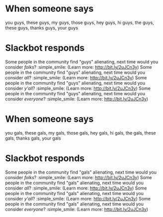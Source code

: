 # When someone says

you guys, these guys, my guys, those guys, hey guys, hi guys, the guys, these guys, thanks guys, your guys


# Slackbot responds

Some people in the community find "guys" alienating, next time would you consider *folks*? :simple_smile: (Learn more: http://bit.ly/2uJCn3y)
Some people in the community find "guys" alienating, next time would you consider *all*? :simple_smile: (Learn more: http://bit.ly/2uJCn3y)
Some people in the community find "guys" alienating, next time would you consider *y'all*? :simple_smile: (Learn more: http://bit.ly/2uJCn3y)
Some people in the community find "guys" alienating, next time would you consider *everyone*? :simple_smile: (Learn more: http://bit.ly/2uJCn3y)


# When someone says

you gals, these gals, my gals, those gals, hey gals, hi gals, the gals, these gals, thanks gals, your gals


# Slackbot responds
Some people in the community find "gals" alienating, next time would you consider *folks*? :simple_smile: (Learn more: http://bit.ly/2uJCn3y)
Some people in the community find "gals" alienating, next time would you consider *all*? :simple_smile: (Learn more: http://bit.ly/2uJCn3y)
Some people in the community find "gals" alienating, next time would you consider *y'all*? :simple_smile: (Learn more: http://bit.ly/2uJCn3y)
Some people in the community find "gals" alienating, next time would you consider *everyone*? :simple_smile: (Learn more: http://bit.ly/2uJCn3y)
